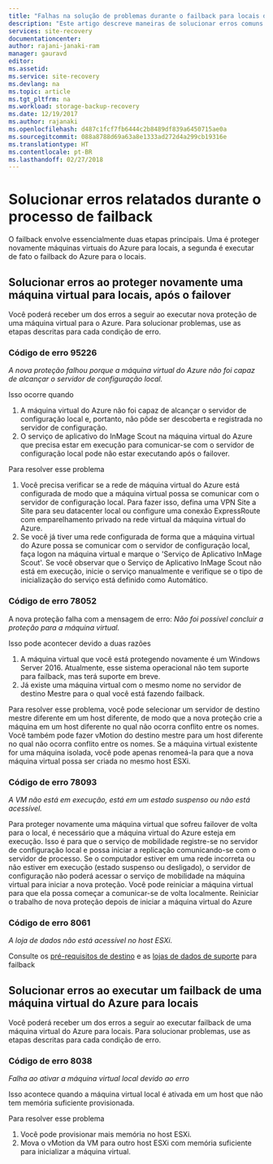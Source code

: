 ```yaml
---
title: "Falhas na solução de problemas durante o failback para locais do Azure e posterior nova proteção para o Azure | Microsoft Docs"
description: "Este artigo descreve maneiras de solucionar erros comuns em failback para locais do Azure e durante a nova proteção"
services: site-recovery
documentationcenter: 
author: rajani-janaki-ram
manager: gauravd
editor: 
ms.assetid: 
ms.service: site-recovery
ms.devlang: na
ms.topic: article
ms.tgt_pltfrm: na
ms.workload: storage-backup-recovery
ms.date: 12/19/2017
ms.author: rajanaki
ms.openlocfilehash: d487c1fcf7fb6444c2b8489df839a6450715ae0a
ms.sourcegitcommit: 088a8788d69a63a8e1333ad272d4a299cb19316e
ms.translationtype: HT
ms.contentlocale: pt-BR
ms.lasthandoff: 02/27/2018
---
```

# <a name="troubleshoot-errors-reported-during-the-process-of-failback"></a>Solucionar erros relatados durante o processo de failback
O failback envolve essencialmente duas etapas principais. Uma é proteger novamente máquinas virtuais do Azure para locais, a segunda é executar de fato o failback do Azure para o locais.

## <a name="troubleshoot-errors-when-reprotecting-a-virtual-machine-back-to-on-premises-after-failover"></a>Solucionar erros ao proteger novamente uma máquina virtual para locais, após o failover
Você poderá receber um dos erros a seguir ao executar nova proteção de uma máquina virtual para o Azure. Para solucionar problemas, use as etapas descritas para cada condição de erro.


### <a name="error-code-95226"></a>Código de erro 95226

*A nova proteção falhou porque a máquina virtual do Azure não foi capaz de alcançar o servidor de configuração local.*

Isso ocorre quando 
1. A máquina virtual do Azure não foi capaz de alcançar o servidor de configuração local e, portanto, não pôde ser descoberta e registrada no servidor de configuração. 
2. O serviço de aplicativo do InMage Scout na máquina virtual do Azure que precisa estar em execução para comunicar-se com o servidor de configuração local pode não estar executando após o failover.

Para resolver esse problema
1. Você precisa verificar se a rede de máquina virtual do Azure está configurada de modo que a máquina virtual possa se comunicar com o servidor de configuração local. Para fazer isso, defina uma VPN Site a Site para seu datacenter local ou configure uma conexão ExpressRoute com emparelhamento privado na rede virtual da máquina virtual do Azure. 
2. Se você já tiver uma rede configurada de forma que a máquina virtual do Azure possa se comunicar com o servidor de configuração local, faça logon na máquina virtual e marque o 'Serviço de Aplicativo InMage Scout'. Se você observar que o Serviço de Aplicativo InMage Scout não está em execução, inicie o serviço manualmente e verifique se o tipo de inicialização do serviço está definido como Automático.

### <a name="error-code-78052"></a>Código de erro 78052
A nova proteção falha com a mensagem de erro: *Não foi possível concluir a proteção para a máquina virtual.*

Isso pode acontecer devido a duas razões
1. A máquina virtual que você está protegendo novamente é um Windows Server 2016. Atualmente, esse sistema operacional não tem suporte para failback, mas terá suporte em breve.
2. Já existe uma máquina virtual com o mesmo nome no servidor de destino Mestre para o qual você está fazendo failback.

Para resolver esse problema, você pode selecionar um servidor de destino mestre diferente em um host diferente, de modo que a nova proteção crie a máquina em um host diferente no qual não ocorra conflito entre os nomes. Você também pode fazer vMotion do destino mestre para um host diferente no qual não ocorra conflito entre os nomes. Se a máquina virtual existente for uma máquina isolada, você pode apenas renomeá-la para que a nova máquina virtual possa ser criada no mesmo host ESXi.

### <a name="error-code-78093"></a>Código de erro 78093

*A VM não está em execução, está em um estado suspenso ou não está acessível.*

Para proteger novamente uma máquina virtual que sofreu failover de volta para o local, é necessário que a máquina virtual do Azure esteja em execução. Isso é para que o serviço de mobilidade registre-se no servidor de configuração local e possa iniciar a replicação comunicando-se com o servidor de processo. Se o computador estiver em uma rede incorreta ou não estiver em execução (estado suspenso ou desligado), o servidor de configuração não poderá acessar o serviço de mobilidade na máquina virtual para iniciar a nova proteção. Você pode reiniciar a máquina virtual para que ela possa começar a comunicar-se de volta localmente. Reiniciar o trabalho de nova proteção depois de iniciar a máquina virtual do Azure

### <a name="error-code-8061"></a>Código de erro 8061

*A loja de dados não está acessível no host ESXi.*

Consulte os [pré-requisitos de destino](site-recovery-how-to-reprotect.md#common-things-to-check-after-completing-installation-of-the-master-target-server) e as [lojas de dados de suporte](site-recovery-how-to-reprotect.md#what-datastore-types-are-supported-on-the-on-premises-esxi-host-during-failback) para failback


## <a name="troubleshoot-errors-when-performing-a-failback-of-an-azure-virtual-machine-back-to-on-premises"></a>Solucionar erros ao executar um failback de uma máquina virtual do Azure para locais
Você poderá receber um dos erros a seguir ao executar failback de uma máquina virtual do Azure para locais. Para solucionar problemas, use as etapas descritas para cada condição de erro.

### <a name="error-code-8038"></a>Código de erro 8038

*Falha ao ativar a máquina virtual local devido ao erro*

Isso acontece quando a máquina virtual local é ativada em um host que não tem memória suficiente provisionada.

Para resolver esse problema

1. Você pode provisionar mais memória no host ESXi.
1. Mova o vMotion da VM para outro host ESXi com memória suficiente para inicializar a máquina virtual.